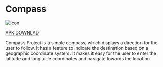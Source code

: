 # Compass

![icon](https://i.imgur.com/6tCCcaZ.png)

[APK DOWNLAD](https://drive.google.com/file/d/1MBnDeJYjmdpJz6btyrMqmnRy2FgVImTn/view?usp=sharing)

Compass Project is a simple compass, which displays a direction for the user to follow. It has a feature
to indicate the destination based on a geographic coordinate system. It makes it easy for the user to
enter the latitude and longitude coordinates and navigate towards the location.
